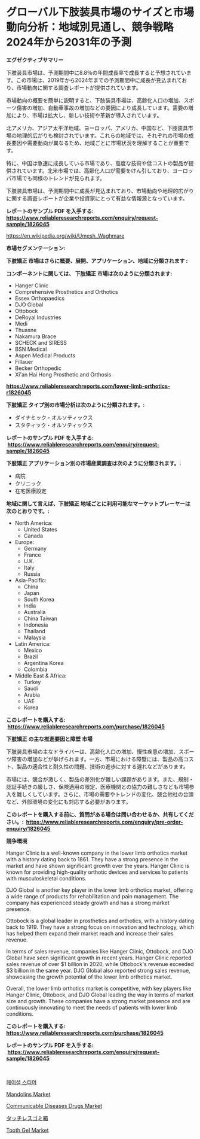 <p><h1>グローバル下肢装具市場のサイズと市場動向分析：地域別見通し、競争戦略2024年から2031年の予測</h1></p><p><strong>エグゼクティブサマリー</strong></p>
<p><p>下肢装具市場は、予測期間中に8.8％の年間成長率で成長すると予想されています。この市場は、2019年から2024年までの予測期間中に成長が見込まれており、市場動向に関する調査レポートが提供されています。</p><p>市場動向の概要を簡単に説明すると、下肢装具市場は、高齢化人口の増加、スポーツ傷害の増加、自動車事故の増加などの要因により成長しています。需要の増加により、市場は拡大し、新しい技術や革新が導入されています。</p><p>北アメリカ、アジア太平洋地域、ヨーロッパ、アメリカ、中国など、下肢装具市場の地理的広がりも検討されています。これらの地域では、それぞれの市場の成長要因や需要動向が異なるため、地域ごとに市場状況を理解することが重要です。</p><p>特に、中国は急速に成長している市場であり、高度な技術や低コストの製品が提供されています。北米市場では、高齢化人口が需要をけん引しており、ヨーロッパ市場でも同様のトレンドが見られます。</p><p>下肢装具市場は、予測期間中に成長が見込まれており、市場動向や地理的広がりに関する調査レポートが企業や投資家にとって有益な情報源となっています。</p></p>
<p><strong>レポートのサンプル PDF を入手する: <a href="https://www.reliableresearchreports.com/enquiry/request-sample/1826045">https://www.reliableresearchreports.com/enquiry/request-sample/1826045</a></strong></p>
<p><a href="https://en.wikipedia.org/wiki/Umesh_Waghmare">https://en.wikipedia.org/wiki/Umesh_Waghmare</a></p>
<p><strong>市場セグメンテーション:</strong></p>
<p><strong> 下肢矯正 市場はさらに概要、展開、アプリケーション、地域に分類されます :</strong></p>
<p><strong>コンポーネントに関しては、 下肢矯正 市場は次のように分類されます: &nbsp;</strong></p>
<p><ul><li>Hanger Clinic</li><li>Comprehensive Prosthetics and Orthotics</li><li>Essex Orthopaedics</li><li>DJO Global</li><li>Ottobock</li><li>DeRoyal Industries</li><li>Medi</li><li>Thuasne</li><li>Nakamura Brace</li><li>SCHECK and SIRESS</li><li>BSN Medical</li><li>Aspen Medical Products</li><li>Fillauer</li><li>Becker Orthopedic</li><li>Xi'an Hai Hong Prosthetic and Orthosis</li></ul></p>
<p><strong><a href="https://www.reliableresearchreports.com/lower-limb-orthotics-r1826045">https://www.reliableresearchreports.com/lower-limb-orthotics-r1826045</a></strong></p>
<p><strong> 下肢矯正 タイプ別の市場分析は次のように分類されます。:</strong></p>
<p><ul><li>ダイナミック・オルソティックス</li><li>スタティック・オルソティックス</li></ul></p>
<p><strong>レポートのサンプル PDF を入手する: &nbsp;<a href="https://www.reliableresearchreports.com/enquiry/request-sample/1826045">https://www.reliableresearchreports.com/enquiry/request-sample/1826045</a></strong></p>
<p><strong> 下肢矯正 アプリケーション別の市場産業調査は次のように分類されます。:</strong></p>
<p><ul><li>病院</li><li>クリニック</li><li>在宅医療設定</li></ul></p>
<p><strong>地域に関して言えば、下肢矯正 地域ごとに利用可能なマーケットプレーヤーは次のとおりです。:</strong></p>
<p><ul>
    <li>
        North America:
        <ul>
            <li>United States</li>
            <li>Canada</li>
        </ul>
    </li>
    <li>
        Europe:
        <ul>
            <li>Germany</li>
            <li>France</li>
            <li>U.K.</li>
            <li>Italy</li>
            <li>Russia</li>
        </ul>
    </li>
    <li>
        Asia-Pacific:
        <ul>
            <li>China</li>
            <li>Japan</li>
            <li>South Korea</li>
            <li>India</li>
            <li>Australia</li>
            <li>China Taiwan</li>
            <li>Indonesia</li>
            <li>Thailand</li>
            <li>Malaysia</li>
        </ul>
    </li>
    <li>
        Latin America:
        <ul>
            <li>Mexico</li>
            <li>Brazil</li>
            <li>Argentina Korea</li>
            <li>Colombia</li>
        </ul>
    </li>
    <li>
        Middle East & Africa:
        <ul>
            <li>Turkey</li>
            <li>Saudi</li>
            <li>Arabia</li>
            <li>UAE</li>
            <li>Korea</li>
        </ul>
    </li>
    </ul></p>
<p><strong>このレポートを購入する: &nbsp;<a href="https://www.reliableresearchreports.com/purchase/1826045">https://www.reliableresearchreports.com/purchase/1826045</a></strong></p>
<p><strong>下肢矯正 の主な推進要因と障壁 市場</strong></p>
<p><p>下肢装具市場の主なドライバーは、高齢化人口の増加、慢性疾患の増加、スポーツ障害の増加などが挙げられます。一方、市場における障壁には、製品の高コスト、製品の適合性と耐久性の問題、技術の進歩に対する遅れなどがあります。</p><p>市場には、競合が激しく、製品の差別化が難しい課題があります。また、規制・認証手続きの厳しさ、保険適用の限定、医療機関との協力の難しさなども市場参入を難しくしています。さらに、市場の需要やトレンドの変化、競合他社の台頭など、外部環境の変化にも対応する必要があります。</p></p>
<p><strong>このレポートを購入する前に、質問がある場合は問い合わせるか、共有してください。:&nbsp; <a href="https://www.reliableresearchreports.com/enquiry/pre-order-enquiry/1826045">https://www.reliableresearchreports.com/enquiry/pre-order-enquiry/1826045</a></strong></p>
<p><strong>競争環境</strong></p>
<p><p>Hanger Clinic is a well-known company in the lower limb orthotics market with a history dating back to 1861. They have a strong presence in the market and have shown significant growth over the years. Hanger Clinic is known for providing high-quality orthotic devices and services to patients with musculoskeletal conditions.</p><p>DJO Global is another key player in the lower limb orthotics market, offering a wide range of products for rehabilitation and pain management. The company has experienced steady growth and has a strong market presence.</p><p>Ottobock is a global leader in prosthetics and orthotics, with a history dating back to 1919. They have a strong focus on innovation and technology, which has helped them expand their market reach and increase their sales revenue.</p><p>In terms of sales revenue, companies like Hanger Clinic, Ottobock, and DJO Global have seen significant growth in recent years. Hanger Clinic reported sales revenue of over $1 billion in 2020, while Ottobock's revenue exceeded $3 billion in the same year. DJO Global also reported strong sales revenue, showcasing the growth potential of the lower limb orthotics market.</p><p>Overall, the lower limb orthotics market is competitive, with key players like Hanger Clinic, Ottobock, and DJO Global leading the way in terms of market size and growth. These companies have a strong market presence and are continuously innovating to meet the needs of patients with lower limb conditions.</p></p>
<p><strong>このレポートを購入する: &nbsp; <a href="https://www.reliableresearchreports.com/purchase/1826045">https://www.reliableresearchreports.com/purchase/1826045</a></strong></p>
<p><strong>レポートのサンプル PDF を入手する: &nbsp;<a href="https://www.reliableresearchreports.com/enquiry/request-sample/1826045">https://www.reliableresearchreports.com/enquiry/request-sample/1826045</a></strong><strong></strong></p>
<p>&nbsp;</p>
<p><p><a href="https://github.com/shampaakter36/Market-Research-Report-List-2/blob/main/272909541436.md">페이셜 스티머</a></p><p><a href="https://github.com/beauBlock13/Market-Research-Report-List-1/blob/main/mandolins-market.md">Mandolins Market</a></p><p><a href="https://issuu.com/reportprime-2/docs/communicable-diseases-drugs-market-size-2030.pptx">Communicable Diseases Drugs Market</a></p><p><a href="https://github.com/TerrellConn/Market-Research-Report-List-2/blob/main/625771431777.md">タッチレスゴミ箱</a></p><p><a href="https://github.com/annerides/Market-Research-Report-List-1/blob/main/tooth-gel-market.md">Tooth Gel Market</a></p></p>